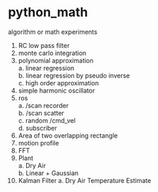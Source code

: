 # python_math
algorithm or math experiments

1. RC low pass filter  
2. monte carlo integration  
3. polynomial approximation  
  a. linear regression  
  b. linear regression by pseudo inverse  
  c. high order approximation  
4. simple harmonic oscillator  
5. ros  
  a. /scan recorder  
  b. /scan scatter  
  c. random /cmd_vel  
  d. subscriber  
6. Area of two overlapping rectangle  
7. motion profile  
8. FFT  
9. Plant  
  a. Dry Air  
  b. Linear + Gaussian  
10. Kalman Filter
  a. Dry Air Temperature Estimate  
